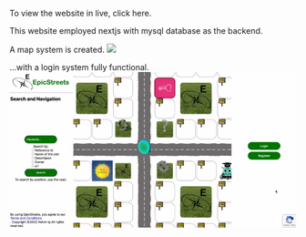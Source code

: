 To view the website in live, <a src="https://epicstreets.com">click here.</a>

This website employed nextjs with mysql database as the backend.

A map system is created.
<img src="/epicstreets.gif">

…with a login system fully functional.
<img src="/epicstreets2.gif">

